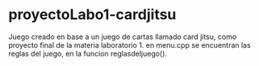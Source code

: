 # proyectoLabo1-cardjitsu
Juego creado en base a un juego de cartas llamado card jitsu, como proyecto final de la materia laboratorio 1.
en menu.cpp se encuentran las reglas del juego, en la funcion reglasdeljuego().

